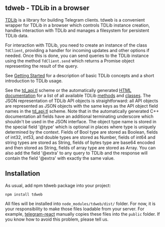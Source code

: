 ## tdweb - TDLib in a browser

[TDLib](https://github.com/tdlib/td) is a library for building Telegram clients. tdweb is a convenient wrapper for TDLib in a browser which controls TDLib instance creation,
handles interaction with TDLib and manages a filesystem for persistent TDLib data.

For interaction with TDLib, you need to create an instance of the class `TdClient`, providing a handler for incoming updates and other options if needed.
Once this is done, you can send queries to the TDLib instance using the method `TdClient.send` which returns a Promise object representing the result of the query.

See [Getting Started](https://core.telegram.org/tdlib/getting-started) for a description of basic TDLib concepts and a short introduction to TDLib usage.

See the [td_api.tl](https://github.com/wsgram/wsgram/blob/master/td/generate/scheme/td_api.tl) scheme or
the automatically generated [HTML documentation](https://core.telegram.org/tdlib/docs/td__api_8h.html) for a list of all available
TDLib [methods](https://core.telegram.org/tdlib/docs/classtd_1_1td__api_1_1_function.html) and [classes](https://core.telegram.org/tdlib/docs/classtd_1_1td__api_1_1_object.html).
The JSON representation of TDLib API objects is straightforward: all API objects are represented as JSON objects with the same keys as the API object field names in the
[td_api.tl](https://github.com/wsgram/wsgram/blob/master/td/generate/scheme/td_api.tl) scheme. Note that in the automatically generated C++ documentation all fields have an additional terminating underscore
which shouldn't be used in the JSON interface. The object type name is stored in the special field '@type' which is optional in places where type is uniquely determined by the context.
Fields of Bool type are stored as Boolean, fields of int32, int53, and double types are stored as Number, fields of int64 and string types are stored as String,
fields of bytes type are base64 encoded and then stored as String, fields of array type are stored as Array.
You can also add the field '@extra' to any query to TDLib and the response will contain the field '@extra' with exactly the same value.

## Installation
As usual, add npm tdweb package into your project:
```
npm install tdweb
```

All files will be installed into `node_modules/tdweb/dist/` folder. For now, it is your responsibility to make
those files loadable from your server. For example, [telegram-react](https://github.com/evgeny-nadymov/telegram-react)
manually copies these files into the `public` folder. If you know how to avoid this problem, please tell us.
